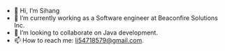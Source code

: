- 👋 Hi, I’m Sihang
- 🌱 I’m currently working as a Software engineer at Beaconfire Solutions Inc.  
- 👀 I’m looking to collaborate on Java development.
- 📫 How to reach me: li54718579@gmail.com. 

<!---
lsh54718579/lsh54718579 is a ✨ special ✨ repository because its `README.md` (this file) appears on your GitHub profile.
You can click the Preview link to take a look at your changes.
--->
